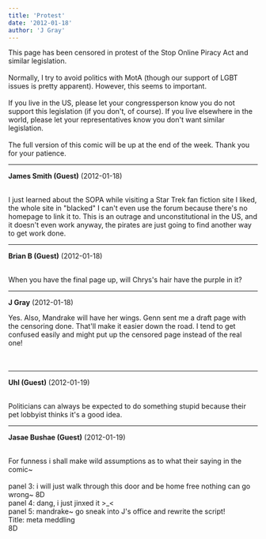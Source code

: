 ```yaml
---
title: 'Protest'
date: '2012-01-18'
author: 'J Gray'
---
```


This page has been censored in protest of the Stop Online Piracy Act and similar legislation.<br><br>Normally, I try to avoid politics with MotA (though our support of LGBT issues is pretty apparent). However, this seems to important.<br><br>If you live in the US, please let your congressperson know you do not support this legislation (if you don't, of course). If you live elsewhere in the world, please let your representatives know you don't want similar legislation.<br><br>The full version of this comic will be up at the end of the week. Thank you for your patience.<br>

---
**James Smith (Guest)** (2012-01-18)

<br> I just learned about the SOPA while visiting a Star Trek fan fiction site I liked, the whole site in "blacked" I can't even use the forum because there's no homepage to link it to. This is an outrage and unconstitutional in the US, and it doesn't even work anyway, the pirates are just going to find another way to get work done.<br>

---
**Brian B (Guest)** (2012-01-18)

<br> When you have the final page up, will Chrys's hair have the purple in it?

---
**J Gray** (2012-01-18)

Yes. Also, Mandrake will have her wings. Genn sent me a draft page with the censoring done. That'll make it easier down the road. I tend to get confused easily and might put up the censored page instead of the real one!<br><br><br>

---
**Uhl (Guest)** (2012-01-19)

<br> Politicians can always be expected to do something stupid because their pet lobbyist thinks it's a good idea.<br>

---
**Jasae Bushae (Guest)** (2012-01-19)

<br> For funness i shall make wild assumptions as to what their saying in the comic~
<br>
<br>panel 3: i will just walk through this door and be home free nothing can go wrong~ 8D
<br>panel 4: dang, i just jinxed it &gt;_&lt;
<br>panel 5: mandrake~ go sneak into J's office and rewrite the script!
<br>Title: meta meddling 
<br>8D

